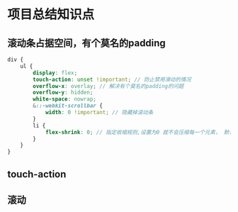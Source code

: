 # 项目总结知识点

## 滚动条占据空间，有个莫名的padding



```scss
div {
    ul {
        display: flex;
        touch-action: unset !important; // 防止禁用滑动的情况
        overflow-x: overlay; // 解决有个莫名的padding的问题
        overflow-y: hidden;
        white-space: nowrap;
        &::-webkit-scrollbar {
            width: 0 !important; // 隐藏掉滚动条
        }
        li {
            flex-shrink: 0; // 指定收缩规则,设置为0 就不会压缩每一个元素， 默认是1， 设置为0 就是为了不缩小
        }
    }
}
```



## touch-action





## 滚动





